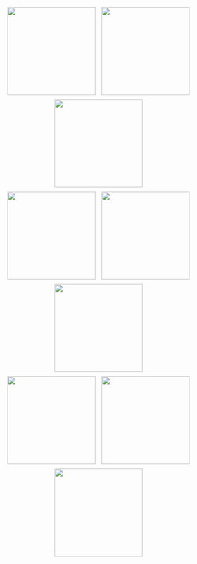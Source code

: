 <p align="center">
  <img src="https://github.com/user-attachments/assets/5331b0d1-322e-4ed9-a5bb-f3d3d48db3ad" width="200" height="200" style="margin:5px;">
  <img src="https://github.com/user-attachments/assets/7d929036-f0aa-4a68-84a0-1cd31ae182a5" width="200" height="200" style="margin:5px;">
  <img src="https://github.com/user-attachments/assets/ac012081-2902-4d87-8a61-e3778906dd1b" width="200" height="200" style="margin:5px;"><br>
  
  <img src="https://github.com/user-attachments/assets/adfb97f1-6cbf-4c52-8795-2bd5d388c060" width="200" height="200" style="margin:5px;">
  <img src="https://github.com/user-attachments/assets/1ed4d0fd-9010-46df-ab42-dff029d5be93" width="200" height="200" style="margin:5px;">
  <img src="https://github.com/user-attachments/assets/1a06a310-590b-40b6-8db8-8b9650371ec9" width="200" height="200" style="margin:5px;"><br>

  <img src="https://github.com/user-attachments/assets/ee61002b-4a3b-4010-bb6e-21d5b49c0209" width="200" height="200" style="margin:5px;">
  <img src="https://github.com/user-attachments/assets/82d78ead-3ede-4834-80df-454d4923f0f1" width="200" height="200" style="margin:5px;">
  <img src="https://github.com/user-attachments/assets/8bdee55f-68c1-4a70-8280-99f716030314" width="200" height="200" style="margin:5px;">
</p>
